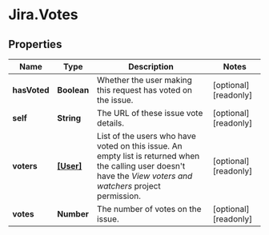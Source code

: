 # Jira.Votes

## Properties

Name | Type | Description | Notes
------------ | ------------- | ------------- | -------------
**hasVoted** | **Boolean** | Whether the user making this request has voted on the issue. | [optional] [readonly] 
**self** | **String** | The URL of these issue vote details. | [optional] [readonly] 
**voters** | [**[User]**](User.md) | List of the users who have voted on this issue. An empty list is returned when the calling user doesn&#39;t have the *View voters and watchers* project permission. | [optional] [readonly] 
**votes** | **Number** | The number of votes on the issue. | [optional] [readonly] 


